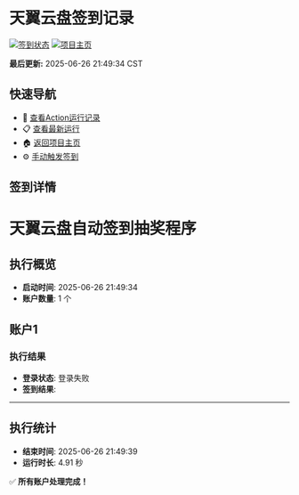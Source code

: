 # 天翼云盘签到记录

[![签到状态](https://github.com/air-zxy/189pan/actions/workflows/main.yml/badge.svg)](https://github.com/air-zxy/189pan/actions/workflows/main.yml) [![项目主页](https://img.shields.io/badge/GitHub-项目主页-blue?logo=github)](https://github.com/air-zxy/189pan)

**最后更新:** 2025-06-26 21:49:34 CST

## 快速导航

- 🔄 [查看Action运行记录](https://github.com/air-zxy/189pan/actions)
- 📋 [查看最新运行](https://github.com/air-zxy/189pan/actions/runs/15903679230)
- 🏠 [返回项目主页](https://github.com/air-zxy/189pan)
- ⚙️ [手动触发签到](https://github.com/air-zxy/189pan/actions/workflows/main.yml)

## 签到详情

# 天翼云盘自动签到抽奖程序

## 执行概览
- **启动时间**: 2025-06-26 21:49:34
- **账户数量**: 1 个

## 账户1
### 执行结果
- **登录状态**: 登录失败
- **签到结果**: 

---
## 执行统计
- **结束时间**: 2025-06-26 21:49:39
- **运行时长**: 4.91 秒

✅ **所有账户处理完成！**
